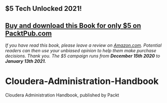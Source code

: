 ## $5 Tech Unlocked 2021!
[Buy and download this Book for only $5 on PacktPub.com](https://www.packtpub.com/product/cloudera-administration-handbook/9781783558964)
-----
*If you have read this book, please leave a review on [Amazon.com](https://www.amazon.com/gp/product/1783558962).     Potential readers can then use your unbiased opinion to help them make purchase decisions. Thank you. The $5 campaign         runs from __December 15th 2020__ to __January 13th 2021.__*

# Cloudera-Administration-Handbook
Cloudera Administration Handbook, published by Packt
